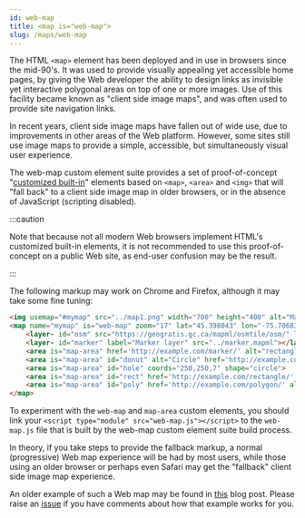 ```yaml
---
id: web-map
title: <map is="web-map">
slug: /maps/web-map
---
```


The HTML `<map>` element has been deployed and in use in browsers since the mid-90's. It was used to provide visually appealing yet accessible home pages, by giving the Web developer the ability to design links as invisible yet interactive polygonal areas on top of one or more images.  Use of this facility became known as "client side image maps", and was often used to provide site navigation links.

In recent years, client side image maps have fallen out of wide use, due to improvements in other areas of the Web platform.  However, some sites still use image maps to provide a simple, accessible, but simultaneously visual user experience.

The web-map custom element suite provides a set of proof-of-concept "[customized built-in](https://developer.mozilla.org/en-US/docs/Web/Web_Components/Using_custom_elements)" elements based on `<map>`, `<area>` and `<img>` that will "fall back" to a client side image map in older browsers, or in the absence of JavaScript (scripting disabled).

:::caution

Note that because not all modern Web browsers implement HTML's customized built-in elements, it is not recommended to use this proof-of-concept on a public Web site, as end-user confusion may be the result.

:::

The following markup may work on Chrome and Firefox, although it may take some fine tuning:

```html
<img usemap="#mymap" src="../map1.png" width="700" height="400" alt="Map area">
<map name="mymap" is="web-map" zoom="17" lat="45.398043" lon="-75.70683" controls>
    <layer- id="osm" src="https://geogratis.gc.ca/mapml/osmtile/osm/" label="Open Street Map" checked></layer->
    <layer- id="marker" label="Marker layer" src="../marker.mapml"></layer->
    <area is="map-area" href='http://example.com/marker/' alt="rectangle" coords="255,145,275,190" shape="rect">
    <area is="map-area" id="donut" alt="Circle" href='http://example.com/circle/' coords="250,250,25" shape="circle">
    <area is="map-area" id="hole" coords="250,250,7" shape="circle">
    <area is="map-area" id="rect" href='http://example.com/rectangle/' alt="Rectangle" coords="345,290,415,320" shape="rect">
    <area is="map-area" id="poly" href='http://example.com/polygon/' alt="Polygon" coords="392,116,430,100,441,128,405,145" shape="poly">
</map>
```

To experiment with the `web-map` and `map-area` custom elements, you should link your `<script type="module" src="web-map.js"></script>` to the `web-map.js` file that is built by the web-map custom element suite build process.

In theory, if you take steps to provide the fallback markup, a normal (progressive) Web map experience will be had by most users, while those using an older browser or perhaps even Safari may get the "fallback" client side image map experience.  

An older example of such a Web map may be found in [this](https://maps4html.org/Web-Map-Custom-Element/blog/progressive-web-maps.html) blog post.  Please raise an [issue](https://github.com/Maps4HTML/Web-Map-Custom-Element/issues) if you have comments about how that example works for you.

